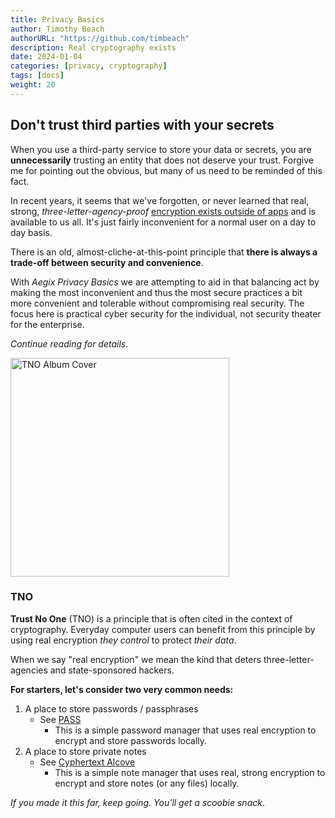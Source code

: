 ```yaml
---
title: Privacy Basics
author: Timothy Beach
authorURL: "https://github.com/timbeach"
description: Real cryptography exists
date: 2024-01-04
categories: [privacy, cryptography]
tags: [docs]
weight: 20
---
```


## Don't trust third parties with your secrets

When you use a third-party service to store your data or secrets, you are __unnecessarily__ trusting an entity that does not deserve your trust. 
Forgive me for pointing out the obvious, but many of us need to be reminded of this fact. 

In recent years, it seems that we've forgotten, or never learned that real, strong, *three-letter-agency-proof* [encryption exists outside of apps](https://thequantitative.medium.com/) and is available to us all. It's just fairly inconvenient for a normal user on a day to day basis.

There is an old, almost-cliche-at-this-point principle that __there is always a trade-off between security and convenience__. 

With *Aegix Privacy Basics* we are attempting to aid in that balancing act by making the most inconvenient and thus the most secure practices a bit more convenient and tolerable without compromising real security. The focus here is practical cyber security for the individual, not security theater for the enterprise. 

*Continue reading for details*.

<!-- ![Trust No One](/images/tno-album.png) -->
<img src="/images/tno-album.png" alt="TNO Album Cover" width="350" />

<!-- <div style="text-align: center;">
    <img src="/images/tno-album.png" alt="TNO Album Cover" width="350" style="display: block; margin: auto;" />
</div> -->

### TNO

__Trust No One__ (TNO) is a principle that is often cited in the context of cryptography. 
Everyday computer users can benefit from this principle by using real encryption *they control* to protect *their data*.

When we say "real encryption" we mean the kind that deters three-letter-agencies and state-sponsored hackers.

__For starters, let's consider two very common needs:__
1. A place to store passwords / passphrases 
    - See [PASS](/docs/privacy/pass/)
        - This is a simple password manager that uses real encryption to encrypt and store passwords locally.
2. A place to store private notes 
    - See [Cyphertext Alcove](/docs/privacy/cyphertext-alcove/)
        - This is a simple note manager that uses real, strong encryption to encrypt and store notes (or any files) locally.

*If you made it this far, keep going. You'll get a scoobie snack*.
